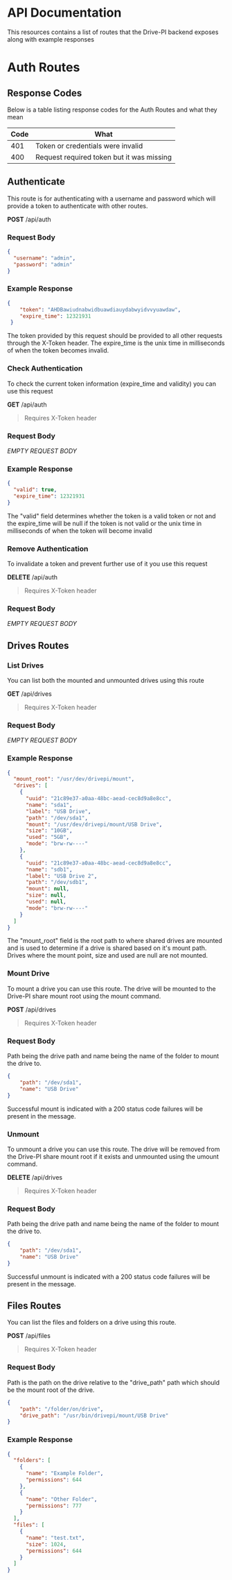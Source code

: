 # API Documentation

This resources contains a list of routes that the Drive-PI backend exposes along with example
responses

# Auth Routes

## Response Codes

Below is a table listing response codes for the Auth Routes and what they mean

| Code | What                                      |
|------|-------------------------------------------|
| 401  | Token or credentials were invalid         |
| 400  | Request required token but it was missing |

## Authenticate

This route is for authenticating with a username and password which will provide a
token to authenticate with other routes.

**POST** /api/auth

### Request Body

```json
{
  "username": "admin",
  "password": "admin"
}
```

### Example Response

```json 
{
    "token": "AHDBawiudnabwidbuawdiauydabwyidvvyuawdaw",
    "expire_time": 12321931
 }
```

The token provided by this request should be provided to all other requests through
the X-Token header. The expire_time is the unix time in milliseconds of when the token
becomes invalid.

### Check Authentication

To check the current token information (expire_time and validity) you can use this request

**GET** /api/auth

> Requires X-Token header

### Request Body

*EMPTY REQUEST BODY*

### Example Response

```json
{
  "valid": true,
  "expire_time": 12321931
}
```

The "valid" field determines whether the token is a valid token or not and the expire_time will be null
if the token is not valid or the unix time in milliseconds of when the token will become invalid

### Remove Authentication

To invalidate a token and prevent further use of it you use this request

**DELETE** /api/auth

> Requires X-Token header

### Request Body

*EMPTY REQUEST BODY*

## Drives Routes

### List Drives

You can list both the mounted and unmounted drives using this route

**GET** /api/drives

> Requires X-Token header

### Request Body

*EMPTY REQUEST BODY*

### Example Response

```json
{
  "mount_root": "/usr/dev/drivepi/mount",
  "drives": [
    {
      "uuid": "21c89e37-a0aa-48bc-aead-cec8d9a8e8cc",
      "name": "sda1",
      "label": "USB Drive",
      "path": "/dev/sda1",
      "mount": "/usr/dev/drivepi/mount/USB Drive",
      "size": "10GB",
      "used": "5GB",
      "mode": "brw-rw----"
    },
    {
      "uuid": "21c89e37-a0aa-48bc-aead-cec8d9a8e8cc",
      "name": "sdb1",
      "label": "USB Drive 2",
      "path": "/dev/sdb1",
      "mount": null,
      "size": null,
      "used": null,
      "mode": "brw-rw----"
    }
  ]
}
```

The "mount_root" field is the root path to where shared drives are mounted and is used to determine if a drive is shared based on it's mount path.
Drives where the mount point, size and used are null are not mounted.

### Mount Drive

To mount a drive you can use this route. The drive will be mounted to the Drive-PI share mount root 
using the mount command.

**POST** /api/drives


> Requires X-Token header

### Request Body

Path being the drive path and name being the name of the folder to mount the drive to.

```json
{
    "path": "/dev/sda1",
    "name": "USB Drive"    
}
```

Successful mount is indicated with a 200 status code failures will be present in
the message.

### Unmount

To unmount a drive you can use this route. The drive will be removed from the Drive-PI share mount root
if it exists and unmounted using the umount command.

**DELETE** /api/drives


> Requires X-Token header

### Request Body

Path being the drive path and name being the name of the folder to mount the drive to.

```json
{
    "path": "/dev/sda1",
    "name": "USB Drive"    
}
```

Successful unmount is indicated with a 200 status code failures will be present in
the message.

## Files Routes

You can list the files and folders on a drive using this route.

**POST** /api/files

> Requires X-Token header

### Request Body

Path is the path on the drive relative to the "drive_path" path which should be the mount
root of the drive.

```json
{
    "path": "/folder/on/drive",
    "drive_path": "/usr/bin/drivepi/mount/USB Drive"    
}
```


### Example Response

```json
{
  "folders": [
    {
      "name": "Example Folder",
      "permissions": 644
    },
    {
      "name": "Other Folder",
      "permissions": 777
    }
  ],
  "files": [
    {
      "name": "test.txt",
      "size": 1024,
      "permissions": 644
    }
  ]
}
```